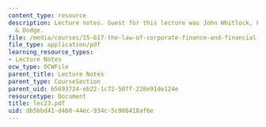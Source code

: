 ```yaml
---
content_type: resource
description: Lecture notes. Guest for this lecture was John Whitlock, Partner, Palmer
  & Dodge.
file: /media/courses/15-617-the-law-of-corporate-finance-and-financial-markets-spring-2004/db5bbd41d46844ec934c5c986418af6e_lec23.pdf
file_type: application/pdf
learning_resource_types:
- Lecture Notes
ocw_type: OCWFile
parent_title: Lecture Notes
parent_type: CourseSection
parent_uid: b5693724-eb22-1c72-507f-228e91de124e
resourcetype: Document
title: lec23.pdf
uid: db5bbd41-d468-44ec-934c-5c986418af6e
---
```

